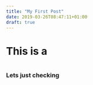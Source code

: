 ```yaml
---
title: "My First Post"
date: 2019-03-26T08:47:11+01:00
draft: true
---
```


# This is a <h1>

### Lets just checking